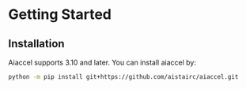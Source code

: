# Getting Started

## Installation
Aiaccel supports 3.10 and later. You can install aiaccel by:
```bash
python -m pip install git+https://github.com/aistairc/aiaccel.git
```
